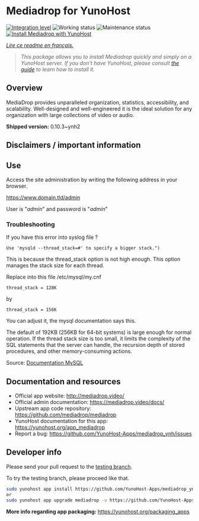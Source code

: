 <!--
N.B.: This README was automatically generated by https://github.com/YunoHost/apps/tree/master/tools/README-generator
It shall NOT be edited by hand.
-->

# Mediadrop for YunoHost

[![Integration level](https://dash.yunohost.org/integration/mediadrop.svg)](https://dash.yunohost.org/appci/app/mediadrop) ![Working status](https://ci-apps.yunohost.org/ci/badges/mediadrop.status.svg) ![Maintenance status](https://ci-apps.yunohost.org/ci/badges/mediadrop.maintain.svg)  
[![Install Mediadrop with YunoHost](https://install-app.yunohost.org/install-with-yunohost.svg)](https://install-app.yunohost.org/?app=mediadrop)

*[Lire ce readme en français.](./README_fr.md)*

> *This package allows you to install Mediadrop quickly and simply on a YunoHost server.
If you don't have YunoHost, please consult [the guide](https://yunohost.org/#/install) to learn how to install it.*

## Overview

MediaDrop provides unparalleled organization, statistics, accessibility, and scalability. Well-designed and well-engineered it is the ideal solution for any organization with large collections of video or audio.


**Shipped version:** 0.10.3~ynh2

## Disclaimers / important information

## Use

Access the site administration by writing the following address in your browser.

https://www.domain.tld/admin

User is "*admin*" and password is "*admin*"

### Troubleshooting

If you have this error into syslog file ?

`Use 'mysqld --thread_stack=#' to specify a bigger stack.")`

This is because the thread_stack option is not high enough. This option manages the stack size for each thread.

Replace into this file /etc/mysql/my.cnf

`thread_stack = 128K`

by

`thread_stack = 156K`

You can adjust it, the mysql documentation says this.

The default of 192KB (256KB for 64-bit systems) is large enough for normal operation. If the thread stack size is too small, it limits the complexity of the SQL statements that the server can handle, the recursion depth of stored procedures, and other memory-consuming actions.

Source: [Documentation MySQL](https://dev.mysql.com/doc/refman/5.7/en/server-system-variables.html#sysvar_thread_stack)

## Documentation and resources

* Official app website: <http://mediadrop.video/>
* Official admin documentation: <https://mediadrop.video/docs/>
* Upstream app code repository: <https://github.com/mediadrop/mediadrop>
* YunoHost documentation for this app: <https://yunohost.org/app_mediadrop>
* Report a bug: <https://github.com/YunoHost-Apps/mediadrop_ynh/issues>

## Developer info

Please send your pull request to the [testing branch](https://github.com/YunoHost-Apps/mediadrop_ynh/tree/testing).

To try the testing branch, please proceed like that.

``` bash
sudo yunohost app install https://github.com/YunoHost-Apps/mediadrop_ynh/tree/testing --debug
or
sudo yunohost app upgrade mediadrop -u https://github.com/YunoHost-Apps/mediadrop_ynh/tree/testing --debug
```

**More info regarding app packaging:** <https://yunohost.org/packaging_apps>
